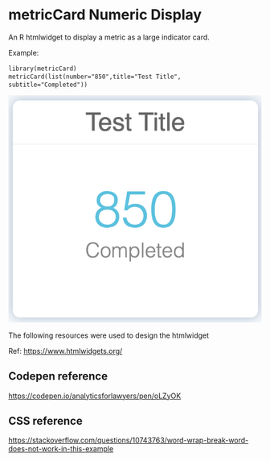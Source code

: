 # metricCard Numeric Display

An R htmlwidget to display a metric as a large indicator card.

Example:

```
library(metricCard)
metricCard(list(number="850",title="Test Title", subtitle="Completed"))
```

<a href="#">
<img src="https://github.com/dunhampa/metricCardr/blob/main/man/metricCardExample.png">
</a>

The following resources were used to design the htmlwidget

Ref: https://www.htmlwidgets.org/

## Codepen reference

https://codepen.io/analyticsforlawyers/pen/oLZyOK


## CSS reference

https://stackoverflow.com/questions/10743763/word-wrap-break-word-does-not-work-in-this-example
